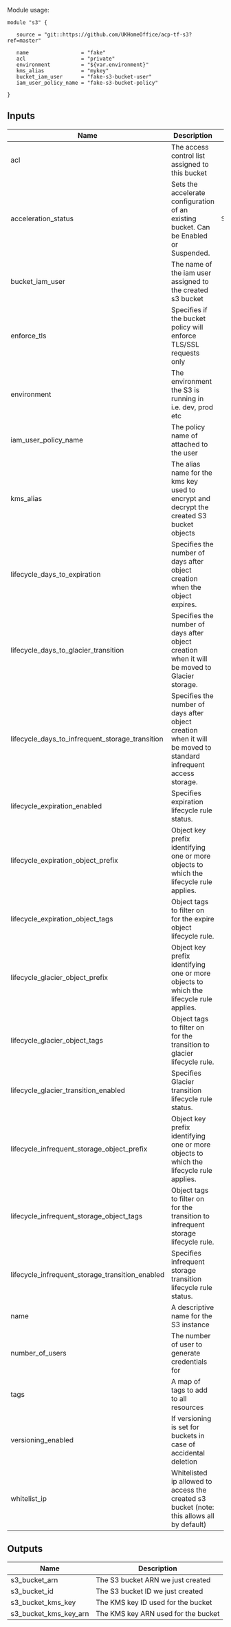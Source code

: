 Module usage:

    module "s3" {

       source = "git::https://github.com/UKHomeOffice/acp-tf-s3?ref=master"

       name                 = "fake"
       acl                  = "private"
       environment          = "${var.environment}"
       kms_alias            = "mykey"
       bucket_iam_user      = "fake-s3-bucket-user"
       iam_user_policy_name = "fake-s3-bucket-policy"

    }

## Inputs

| Name | Description | Type | Default | Required |
|------|-------------|:----:|:-----:|:-----:|
| acl | The access control list assigned to this bucket | string | `"public"` | no |
| acceleration_status | Sets the accelerate configuration of an existing bucket. Can be Enabled or Suspended. | `Suspended` | no |
| bucket\_iam\_user | The name of the iam user assigned to the created s3 bucket | string | n/a | yes |
| enforce\_tls | Specifies if the bucket policy will enforce TLS/SSL requests only | string | `"true"` | no |
| environment | The environment the S3 is running in i.e. dev, prod etc | string | n/a | yes |
| iam\_user\_policy\_name | The policy name of attached to the user | string | n/a | yes |
| kms\_alias | The alias name for the kms key used to encrypt and decrypt the created S3 bucket objects | string | `""` | no |
| lifecycle\_days\_to\_expiration | Specifies the number of days after object creation when the object expires. | string | `"365"` | no |
| lifecycle\_days\_to\_glacier\_transition | Specifies the number of days after object creation when it will be moved to Glacier storage. | string | `"180"` | no |
| lifecycle\_days\_to\_infrequent\_storage\_transition | Specifies the number of days after object creation when it will be moved to standard infrequent access storage. | string | `"60"` | no |
| lifecycle\_expiration\_enabled | Specifies expiration lifecycle rule status. | string | `"false"` | no |
| lifecycle\_expiration\_object\_prefix | Object key prefix identifying one or more objects to which the lifecycle rule applies. | string | `""` | no |
| lifecycle\_expiration\_object\_tags | Object tags to filter on for the expire object lifecycle rule. | map | `<map>` | no |
| lifecycle\_glacier\_object\_prefix | Object key prefix identifying one or more objects to which the lifecycle rule applies. | string | `""` | no |
| lifecycle\_glacier\_object\_tags | Object tags to filter on for the transition to glacier lifecycle rule. | map | `<map>` | no |
| lifecycle\_glacier\_transition\_enabled | Specifies Glacier transition lifecycle rule status. | string | `"false"` | no |
| lifecycle\_infrequent\_storage\_object\_prefix | Object key prefix identifying one or more objects to which the lifecycle rule applies. | string | `""` | no |
| lifecycle\_infrequent\_storage\_object\_tags | Object tags to filter on for the transition to infrequent storage lifecycle rule. | map | `<map>` | no |
| lifecycle\_infrequent\_storage\_transition\_enabled | Specifies infrequent storage transition lifecycle rule status. | string | `"false"` | no |
| name | A descriptive name for the S3 instance | string | n/a | yes |
| number\_of\_users | The number of user to generate credentials for | string | `"1"` | no |
| tags | A map of tags to add to all resources | map | `<map>` | no |
| versioning\_enabled | If versioning is set for buckets in case of accidental deletion | string | `"false"` | no |
| whitelist\_ip | Whitelisted ip allowed to access the created s3 bucket (note: this allows all by default) | list | `<list>` | no |

## Outputs

| Name | Description |
|------|-------------|
| s3\_bucket\_arn | The S3 bucket ARN we just created |
| s3\_bucket\_id | The S3 bucket ID we just created |
| s3\_bucket\_kms\_key | The KMS key ID used for the bucket |
| s3\_bucket\_kms\_key\_arn | The KMS key ARN used for the bucket |
